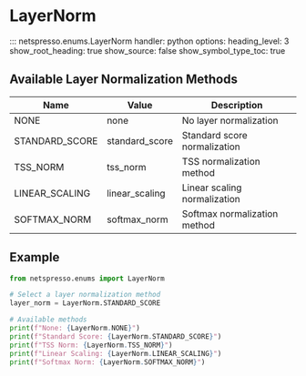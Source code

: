 # LayerNorm

::: netspresso.enums.LayerNorm
    handler: python
    options:
      heading_level: 3
      show_root_heading: true
      show_source: false
      show_symbol_type_toc: true

## Available Layer Normalization Methods

| Name            | Value           | Description                      |
|-----------------|-----------------|----------------------------------|
| NONE            | none            | No layer normalization           |
| STANDARD_SCORE  | standard_score  | Standard score normalization     |
| TSS_NORM        | tss_norm        | TSS normalization method         |
| LINEAR_SCALING  | linear_scaling  | Linear scaling normalization     |
| SOFTMAX_NORM    | softmax_norm    | Softmax normalization method     |

## Example

```python
from netspresso.enums import LayerNorm

# Select a layer normalization method
layer_norm = LayerNorm.STANDARD_SCORE

# Available methods
print(f"None: {LayerNorm.NONE}")
print(f"Standard Score: {LayerNorm.STANDARD_SCORE}")
print(f"TSS Norm: {LayerNorm.TSS_NORM}")
print(f"Linear Scaling: {LayerNorm.LINEAR_SCALING}")
print(f"Softmax Norm: {LayerNorm.SOFTMAX_NORM}")
```


